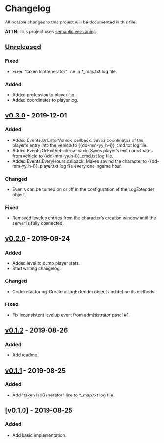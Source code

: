 # Changelog
All notable changes to this project will be documented in this file.

**ATTN**: This project uses [semantic versioning](http://semver.org/).

## [Unreleased]
### Fixed
- Fixed "taken IsoGenerator" line in *_map.txt log file.

### Added
- Added profession to player log.
- Added coordinates to player log.

## [v0.3.0] - 2019-12-01
### Added
- Added Events.OnEnterVehicle callback. Saves coordinates of the player's entry into the vehicle to {{dd-mm-yy_h-i}}_cmd.txt log file.
- Added Events.OnExitVehicle callback. Saves player's exit coordinates from vehicle to {{dd-mm-yy_h-i}}_cmd.txt log file.
- Added Events.EveryHours callback. Makes saving the character to {{dd-mm-yy_h-i}}_player.txt log file every one ingame hour.

### Changed
- Events can be turned on or off in the configuration of the LogExtender object.

### Fixed
- Removed levelup entries from the character’s creation window until the server is fully connected.

## [v0.2.0] - 2019-09-24
### Added
- Added level to dump player stats.
- Start writing changelog.

### Changed
- Code refactoring. Create a LogExtender object and define its methods.

### Fixed
- Fix inconsistent levelup event from administrator panel #1.

## [v0.1.2] - 2019-08-26
### Added
- Add readme.

## [v0.1.1] - 2019-08-25
### Added
- Add "taken IsoGenerator" line to *_map.txt log file.

## [v0.1.0] - 2019-08-25
### Added
- Add basic implementation.

[Unreleased]: https://github.com/game-servers/pz-mod-log-extender/compare/v0.3.0...HEAD
[v0.3.0]: https://github.com/game-servers/pz-mod-log-extender/compare/v0.2.0...v0.3.0
[v0.2.0]: https://github.com/game-servers/pz-mod-log-extender/compare/v0.1.2...v0.2.0
[v0.1.2]: https://github.com/game-servers/pz-mod-log-extender/compare/v0.1.1...v0.1.2
[v0.1.1]: https://github.com/game-servers/pz-mod-log-extender/compare/v0.1.0...v0.1.1
